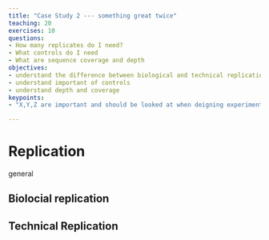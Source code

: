```yaml
---
title: "Case Study 2 --- something great twice"
teaching: 20
exercises: 10
questions:
- How many replicates do I need?
- What controls do I need 
- What are sequence coverage and depth
objectives:
- understand the difference between biological and technical replication   
- understand important of controls
- understand depth and coverage
keypoints:
- "X,Y,Z are important and should be looked at when deigning experiments"

---
```



# Replication
general


## Biolocial replication

## Technical Replication


